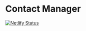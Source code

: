 # Contact Manager 

[![Netlify Status](https://api.netlify.com/api/v1/badges/cac32e7e-d6fa-4cfc-9c06-3a953b2ba4a4/deploy-status)](https://contactmain.netlify.app/)
